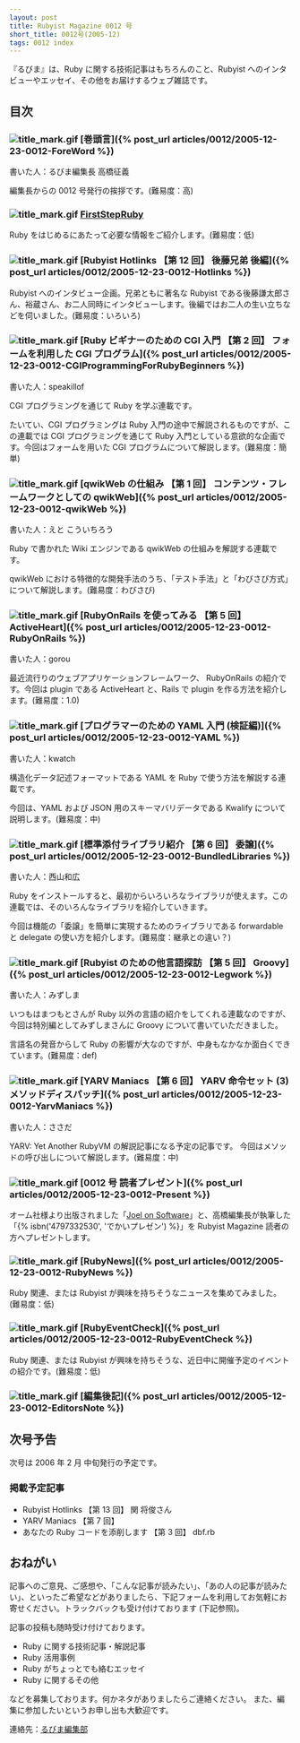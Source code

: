 ```yaml
---
layout: post
title: Rubyist Magazine 0012 号
short_title: 0012号(2005-12)
tags: 0012 index
---
```



『るびま』は、Ruby に関する技術記事はもちろんのこと、Rubyist へのインタビューやエッセイ、その他をお届けするウェブ雑誌です。

## 目次

### ![title_mark.gif]({{site.baseurl}}/images/title_mark.gif) [巻頭言]({% post_url articles/0012/2005-12-23-0012-ForeWord %})

書いた人：るびま編集長 高橋征義

編集長からの 0012 号発行の挨拶です。(難易度：高)

### ![title_mark.gif]({{site.baseurl}}/images/title_mark.gif) [FirstStepRuby](https://github.com/rubima/rubima/blob/master/first_step_ruby/first-step-ruby-2.0.md)

Ruby をはじめるにあたって必要な情報をご紹介します。(難易度：低)

### ![title_mark.gif]({{site.baseurl}}/images/title_mark.gif) [Rubyist Hotlinks 【第 12 回】 後藤兄弟 後編]({% post_url articles/0012/2005-12-23-0012-Hotlinks %})

Rubyist へのインタビュー企画。兄弟ともに著名な Rubyist である後藤謙太郎さん、裕蔵さん、お二人同時にインタビューします。後編ではお二人の生い立ちなどを伺いました。(難易度：いろいろ)

### ![title_mark.gif]({{site.baseurl}}/images/title_mark.gif) [Ruby ビギナーのための CGI 入門 【第 2 回】 フォームを利用した CGI プログラム]({% post_url articles/0012/2005-12-23-0012-CGIProgrammingForRubyBeginners %})

書いた人：speakillof

CGI プログラミングを通じて Ruby を学ぶ連載です。

たいてい、CGI プログラミングは Ruby 入門の途中で解説されるものですが、この連載では CGI プログラミングを通じて Ruby 入門としている意欲的な企画です。今回はフォームを用いた CGI プログラムについて解説します。(難易度：簡単)

### ![title_mark.gif]({{site.baseurl}}/images/title_mark.gif) [qwikWeb の仕組み 【第 1 回】 コンテンツ・フレームワークとしての qwikWeb]({% post_url articles/0012/2005-12-23-0012-qwikWeb %})

書いた人：えと こういちろう

Ruby で書かれた Wiki エンジンである qwikWeb の仕組みを解説する連載です。

qwikWeb における特徴的な開発手法のうち、「テスト手法」と「わびさび方式」について解説します。(難易度：わびさび)

### ![title_mark.gif]({{site.baseurl}}/images/title_mark.gif) [RubyOnRails を使ってみる 【第 5 回】 ActiveHeart]({% post_url articles/0012/2005-12-23-0012-RubyOnRails %})

書いた人：gorou

最近流行りのウェブアプリケーションフレームワーク、 RubyOnRails の紹介です。今回は plugin である ActiveHeart と、Rails で plugin を作る方法を紹介します。(難易度：1.0)

### ![title_mark.gif]({{site.baseurl}}/images/title_mark.gif) [プログラマーのための YAML 入門 (検証編)]({% post_url articles/0012/2005-12-23-0012-YAML %})

書いた人：kwatch

構造化データ記述フォーマットである YAML を Ruby で使う方法を解説する連載です。

今回は、YAML および JSON 用のスキーマバリデータである Kwalify について説明します。(難易度：中)

### ![title_mark.gif]({{site.baseurl}}/images/title_mark.gif) [標準添付ライブラリ紹介 【第 6 回】 委譲]({% post_url articles/0012/2005-12-23-0012-BundledLibraries %})

書いた人：西山和広

Ruby をインストールすると、最初からいろいろなライブラリが使えます。この連載では、そのいろんなライブラリを紹介していきます。

今回は機能の「委譲」を簡単に実現するためのライブラリである forwardable と delegate の使い方を紹介します。(難易度：継承との違い？)

### ![title_mark.gif]({{site.baseurl}}/images/title_mark.gif) [Rubyist のための他言語探訪 【第 5 回】 Groovy]({% post_url articles/0012/2005-12-23-0012-Legwork %})

書いた人：みずしま

いつもはまつもとさんが Ruby 以外の言語の紹介をしてくれる連載なのですが、今回は特別編としてみずしまさんに Groovy について書いていただきました。

言語名の発音からして Ruby の影響が大なのですが、中身もなかなか面白くできています。(難易度：def)

### ![title_mark.gif]({{site.baseurl}}/images/title_mark.gif) [YARV Maniacs 【第 6 回】 YARV 命令セット (3) メソッドディスパッチ]({% post_url articles/0012/2005-12-23-0012-YarvManiacs %})

書いた人：ささだ

YARV: Yet Another RubyVM の解説記事になる予定の記事です。
今回はメソッドの呼び出しについて解説します。(難易度：中)

### ![title_mark.gif]({{site.baseurl}}/images/title_mark.gif)  [0012 号 読者プレゼント]({% post_url articles/0012/2005-12-23-0012-Present %})

オーム社様より出版されました「[Joel on Software](http://ssl.ohmsha.co.jp/cgi-bin/menu.cgi?ISBN=4-274-06630-4)」と、高橋編集長が執筆した「{% isbn('4797332530', 'でかいプレゼン') %}」を Rubyist Magazine 読者の方へプレゼントします。

### ![title_mark.gif]({{site.baseurl}}/images/title_mark.gif) [RubyNews]({% post_url articles/0012/2005-12-23-0012-RubyNews %})

Ruby 関連、または Rubyist が興味を持ちそうなニュースを集めてみました。(難易度：低)

### ![title_mark.gif]({{site.baseurl}}/images/title_mark.gif) [RubyEventCheck]({% post_url articles/0012/2005-12-23-0012-RubyEventCheck %})

Ruby 関連、または Rubyist が興味を持ちそうな、近日中に開催予定のイベントの紹介です。(難易度：低)

### ![title_mark.gif]({{site.baseurl}}/images/title_mark.gif) [編集後記]({% post_url articles/0012/2005-12-23-0012-EditorsNote %})

## 次号予告

次号は 2006 年 2 月 中旬発行の予定です。

### 掲載予定記事

* Rubyist Hotlinks 【第 13 回】 関 将俊さん
* YARV Maniacs 【第 7 回】
* あなたの Ruby コードを添削します 【第 3 回】 dbf.rb


## おねがい

記事へのご意見、ご感想や、「こんな記事が読みたい」、「あの人の記事が読みたい」、といったご希望などがありましたら、下記フォームを利用してお気軽にお寄せください。トラックバックも受け付けております (下記参照)。

記事の投稿も随時受け付けております。

* Ruby に関する技術記事・解説記事
* Ruby 活用事例
* Ruby がちょっとでも絡むエッセイ
* Ruby に関するその他


などを募集しております。何かネタがありましたらご連絡ください。
また、編集に参加したいというお申し出も大歓迎です。

連絡先：[るびま編集部](mailto:magazine@ruby-no-kai.org)


